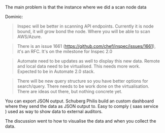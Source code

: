 The main problem is that the instance where we did a scan node data


Dominic:
> Inspec will be better in scanning API endpoints.
> Currently it is node bound, it will grow bond the node.
> Where you will be able to scan AWS/Azure.

> There is an issue 1661 (https://github.com/chef/inspec/issues/1661), it's an RFC.
> It's on the milestone for Inspec 2.0

> Automate need to be updates as well to display this new data.
> Remote and local data need to be virtualised. This needs more work.
> Expected to be in Automate 2.0 stack.

> There will be new query structure so you have better options for search/query.
> There needs to be work done on the virtualisation. There are ideas out there, but nothing concrete yet.

You can export JSON output.
Schuberg Philis build an custom dashboard where they send the data as JSON output to.
Easy to comply ( saas service ) used as way to show data to external auditors.

The discussion went to how to visualise the data and when you collect the data. 